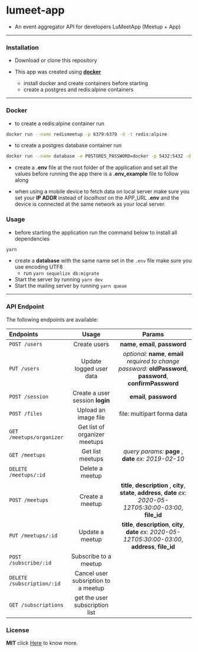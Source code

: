 # lumeet-app

- An event aggregator API for developers LuMeetApp (Meetup + App)

---

### Installation

- Download or clone this repository

- This app was created using **[docker](https://www.docker.com/)**

  - install docker and create containers before starting
  - create a postgres and redis:alpine containers

---

### Docker

- to create a redis:alpine container run

```sh
docker run --name redismeetup -p 6379:6379 -d -t redis:alpine
```

- to create a postgres database container run

```sh
docker run --name database -e POSTGRES_PASSWORD=docker -p 5432:5432 -d postgres
```

- create a **.env** file at the root folder of the application and set all the values before running the app there is a **.env_example** file to follow along

- when using a mobile device to fetch data on local server make sure you set your **IP ADDR** instead of _localhost_ on the APP_URL **.env** and the device is connected at the same network as your local server.

### Usage

- before starting the application run the command below to install all dependencies

```sh
yarn
```

- create a **database** with the same name set in the `.env` file make sure you use encoding UTF8
  - run `yarn sequelize db:migrate`
- Start the server by running `yarn dev`
- Start the mailing server by running `yarn queue`

---

### API Endpoint

The following endpoints are available:

| **Endpoints**              |              **Usage**              |                                                      **Params**                                                      |
| :------------------------- | :---------------------------------: | :------------------------------------------------------------------------------------------------------------------: |
| `POST /users`              |            Create users             |                                          **name**, **email**, **password**                                           |
| `PUT /users`               |       Update logged user data       |  _optional:_ **name**, **email** _required to change password:_ **oldPassword**, **password**, **confirmPassword**   |
| `POST /session`            |   Create a user session **login**   |                                               **email**, **password**                                                |
| `POST /files`              |        Upload an image file         |                                              file: multipart forma data                                              |
| `GET /meetups/organizer`   |    Get list of organizer meetups    |                                                                                                                      |
| `GET /meetups`             |          Get list meetups           |                                 _query params:_ **page** , **date** _ex: 2019-02-10_                                 |
| `DELETE /meetups/:id`      |           Delete a meetup           |                                                                                                                      |
| `POST /meetups`            |           Create a meetup           | **title**, **description** , **city**, **state**, **address**, **date** _ex: 2020-05-12T05:30:00-03:00_, **file_id** |
| `PUT /meetups/:id`         |           Update a meetup           |       **title**, **description**, **city**, **date** _ex: 2020-05-12T05:30:00-03:00_, **address**, **file_id**       |
| `POST /subscribe/:id`      |        Subscribe to a meetup        |                                                                                                                      |
| `DELETE /subscription/:id` | Cancel user subsription to a meetup |                                                                                                                      |
| `GET /subscriptions`       |   get the user subscription list    |                                                                                                                      |

### License

**MIT** click [Here](https://opensource.org/licenses/MIT) to know more.
